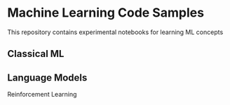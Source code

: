 # Machine Learning Code Samples

This repository contains experimental notebooks for learning ML concepts

Classical ML
- 

Language Models
- 

Reinforcement Learning

